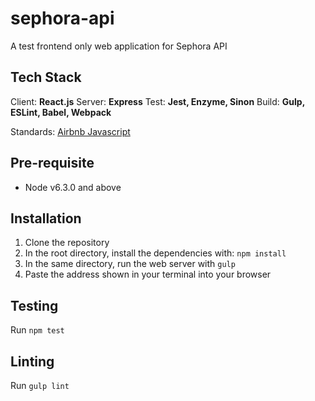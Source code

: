 # sephora-api

A test frontend only web application for Sephora API

## Tech Stack
Client: **React.js**
Server: **Express**
Test: **Jest, Enzyme, Sinon**
Build: **Gulp, ESLint, Babel, Webpack**

Standards: [Airbnb Javascript](https://github.com/airbnb/javascript)

## Pre-requisite
* Node v6.3.0 and above

## Installation
1. Clone the repository
2. In the root directory, install the dependencies with: `npm install`
3. In the same directory, run the web server with `gulp`
4. Paste the address shown in your terminal into your browser

## Testing
Run `npm test`

## Linting
Run `gulp lint`
